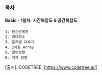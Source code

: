 ### 목차
#### Basic - 1일차: 시간복잡도 & 공간복잡도
    1. 단순반복문
    2. 최대최소
    3. 문자열 다루기
    4. 2차원 Array
    5. 일반정렬
    6. 객체 정렬

[출처]: CODETREE: [https://www.codetree.ai/]
